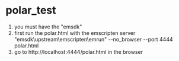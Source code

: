 # polar_test
1. you must have the "emsdk" 
2. first run the polar.html with the emscripten server "emsdk\upstream\emscripten\emrun" --no_browser --port 4444 polar.html
3. go to http://localhost:4444/polar.html in the browser
